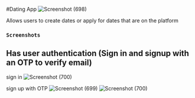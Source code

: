 #Dating App
![Screenshot (698)](https://github.com/user-attachments/assets/038033b6-78d1-4ddd-a680-54b704ef4947)

Allows users to create dates or apply for dates that are on the platform

### `Screenshots`

## Has user authentication (Sign in and signup with an OTP to verify email)

sign in
![Screenshot (700)](https://github.com/user-attachments/assets/5b7bdbd6-963f-4e51-b855-81529445cefc)

sign up with OTP
![Screenshot (699)](https://github.com/user-attachments/assets/49a97f21-5dcd-4db0-a164-e26d48a1a855)
![Screenshot (700)](https://github.com/user-attachments/assets/8a2d2c60-e37c-470d-8c8f-304e403976f8)


